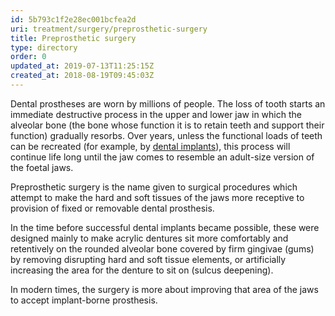 ```yaml
---
id: 5b793c1f2e28ec001bcfea2d
uri: treatment/surgery/preprosthetic-surgery
title: Preprosthetic surgery
type: directory
order: 0
updated_at: 2019-07-13T11:25:15Z
created_at: 2018-08-19T09:45:03Z
---
```


<p>Dental prostheses are worn by millions of people. The loss of
    tooth starts an immediate destructive process in the upper
    and lower jaw in which the alveolar bone (the bone whose
    function it is to retain teeth and support their function)
    gradually resorbs. Over years, unless the functional loads
    of teeth can be recreated (for example, by <a href="/treatment-restorative-dentistry-implants-level1">dental implants</a>),
    this process will continue life long until the jaw comes
    to resemble an adult-size version of the foetal jaws.</p>
<p>Preprosthetic surgery is the name given to surgical procedures
    which attempt to make the hard and soft tissues of the jaws
    more receptive to provision of fixed or removable dental
    prosthesis.</p>
<p>In the time before successful dental implants became possible,
    these were designed mainly to make acrylic dentures sit more
    comfortably and retentively on the rounded alveolar bone
    covered by firm gingivae (gums) by removing disrupting hard
    and soft tissue elements, or artificially increasing the
    area for the denture to sit on (sulcus deepening).</p>
<p>In modern times, the surgery is more about improving that area
    of the jaws to accept implant-borne prosthesis.</p>
